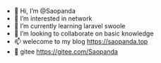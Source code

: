 - 👋 Hi, I’m @Saopanda
- 👀 I’m interested in network
- 🌱 I’m currently learning laravel swoole
- 💞️ I’m looking to collaborate on basic knowledge
- 📫 welecome to my blog https://saopanda.top
- 📖 gitee https://gitee.com/Saopanda
<!---
Saopanda/Saopanda is a ✨ special ✨ repository because its `README.md` (this file) appears on your GitHub profile.
You can click the Preview link to take a look at your changes.
--->
